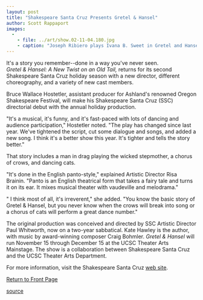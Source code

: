 ```yaml
---
layout: post
title: "Shakespeare Santa Cruz Presents Gretel & Hansel"
author: Scott Rappaport
images:
  -
    - file: ../art/show.02-11-04.180.jpg
    - caption: "Joseph Ribiero plays Ivana B. Sweet in Gretel and Hansel. Photo: Steve DiBartolomeo"
---
```


It's a story you remember--done in a way you've never seen.  
_Gretel & Hansel: A New Twist on an Old Tail,_ returns for its second Shakespeare Santa Cruz holiday season with a new director, different choreography, and a variety of new cast members.

Bruce Wallace Hostetler, assistant producer for Ashland's renowned Oregon Shakespeare Festival, will make his Shakespeare Santa Cruz (SSC) directorial debut with the annual holiday production.  

"It's a musical, it's funny, and it's fast-paced with lots of dancing and audience participation," Hostetler noted. "The play has changed since last year. We've tightened the script, cut some dialogue and songs, and added a new song. I think it's a better show this year. It's tighter and tells the story better."  

That story includes a man in drag playing the wicked stepmother, a chorus of crows, and dancing cats.  

"It's done in the English panto-style," explained Artistic Director Risa Brainin. "Panto is an English theatrical form that takes a fairy tale and turns it on its ear. It mixes musical theater with vaudeville and melodrama."  

" I think most of all, it's irreverent," she added. "You know the basic story of Gretel & Hansel, but you never know when the crows will break into song or a chorus of cats will perform a great dance number."  

The original production was conceived and directed by SSC Artistic Director Paul Whitworth, now on a two-year sabbatical. Kate Hawley is the author, with music by award-winning composer Craig Bohmler. _Gretel & Hansel_ will run November 15 through December 15 at the UCSC Theater Arts Mainstage. The show is a collaboration between Shakespeare Santa Cruz and the UCSC Theater Arts Department.   

For more information, visit the Shakespeare Santa Cruz [web site][1].

  

[Return to Front Page][2]

[1]: www.shakespearesantacruz.org
[2]: http://currents.ucsc.edu/

[source](http://www1.ucsc.edu/currents/02-03/11-04/play.html "Permalink to play")
